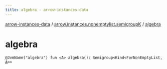 ```yaml
---
title: algebra - arrow-instances-data
---
```


[arrow-instances-data](../index.html) / [arrow.instances.nonemptylist.semigroupK](index.html) / [algebra](./algebra.html)

# algebra

`@JvmName("algebra") fun <A> algebra(): Semigroup<Kind<ForNonEmptyList, `[`A`](algebra.html#A)`>>`